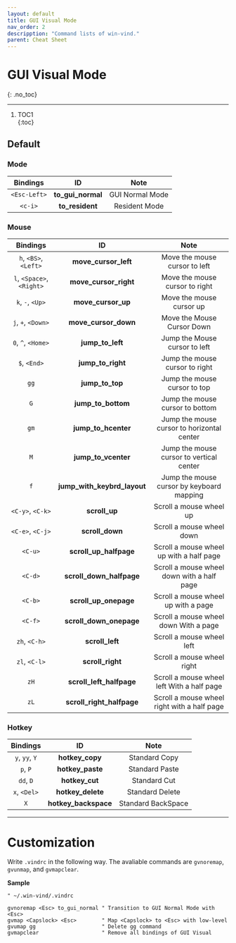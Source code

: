 ```yaml
---
layout: default
title: GUI Visual Mode
nav_order: 2
descripption: "Command lists of win-vind."
parent: Cheat Sheet
---
```


# GUI Visual Mode
{: .no_toc}  

<hr>

1. TOC1  
{:toc}

## Default

### Mode

|Bindings|ID|Note|
|:---:|:---:|:---:|
|`<Esc-Left>`|**to_gui_normal**|GUI Normal Mode|
|`<c-i>`|**to_resident**|Resident Mode|

### Mouse

|Bindings|ID|Note|
|:---:|:---:|:---:|
|`h`, `<BS>`, `<Left>`|**move_cursor_left**|Move the mouse cursor to left|
|`l`, `<Space>`, `<Right>`|**move_cursor_right**|Move the mouse cursor to right|
|`k`, `-`, `<Up>`|**move_cursor_up**|Move the mouse cursor up|
|`j`, `+`, `<Down>`|**move_cursor_down**|Move the Mouse Cursor Down|
|`0`, `^`, `<Home>`|**jump_to_left**|Jump the Mouse cursor to left|
|`$`, `<End>`|**jump_to_right**|Jump the mouse cursor to right|
|`gg`|**jump_to_top**|Jump the mouse cursor to top|
|`G`|**jump_to_bottom**|Jump the mouse cursor to bottom|
|`gm`|**jump_to_hcenter**|Jump the mouse cursor to horizontal center|
|`M`|**jump_to_vcenter**|Jump the mouse cursor to vertical center|
|`f`|**jump_with_keybrd_layout**|Jump the mouse cursor by keyboard mapping|
|`<C-y>`, `<C-k>`|**scroll_up**|Scroll a mouse wheel up|
|`<C-e>`, `<C-j>`|**scroll_down**|Scroll a mouse wheel down|
|`<C-u>`|**scroll_up_halfpage**|Scroll a mouse wheel up with a half page|
|`<C-d>`|**scroll_down_halfpage**|Scroll a mouse wheel down with a half page|
|`<C-b>`|**scroll_up_onepage**|Scroll a mouse wheel up with a page|
|`<C-f>`|**scroll_down_onepage**|Scroll a mouse wheel down With a page|
|`zh`, `<C-h>`|**scroll_left**|Scroll a mouse wheel left|
|`zl`, `<C-l>`|**scroll_right**|Scroll a mouse wheel right|
|`zH`|**scroll_left_halfpage**|Scroll a mouse wheel left With a half page|
|`zL`|**scroll_right_halfpage**|Scroll a mouse wheel right with a half page|

### Hotkey

|Bindings|ID|Note|
|:---:|:---:|:---:|
|`y`, `yy`, `Y`|**hotkey_copy**|Standard Copy|
|`p`, `P`|**hotkey_paste**|Standard Paste|
|`dd`, `D`|**hotkey_cut**|Standard Cut|
|`x`, `<Del>`|**hotkey_delete**|Standard Delete|
|`X`|**hotkey_backspace**|Standard BackSpace|

<hr>

# Customization

Write `.vindrc` in the following way. The avaliable commands are `gvnoremap`, `gvunmap`, and `gvmapclear`.

**Sample**
```vim
" ~/.win-vind/.vindrc

gvnoremap <Esc> to_gui_normal " Transition to GUI Normal Mode with <Esc>
gvmap <Capslock> <Esc>        " Map <Capslock> to <Esc> with low-level
gvumap gg                     " Delete gg command
gvmapclear                    " Remove all bindings of GUI Visual
```

<br>
<br>
<br>
<br>
